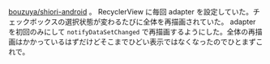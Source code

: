 [bouzuya/shiori-android][] 。 RecyclerView に毎回 adapter を設定していた。チェックボックスの選択状態が変わるたびに全体を再描画されていた。 adapter を初回のみにして `notifyDataSetChanged` で再描画するようにした。全体の再描画はかかっているはずだけどそこまでひどい表示ではなくなったのでひとまずこれで。

[bouzuya/shiori-android]: https://github.com/bouzuya/shiori-android

